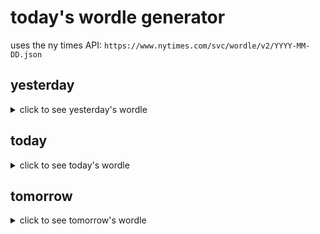 # today's wordle generator

uses the ny times API: `https://www.nytimes.com/svc/wordle/v2/YYYY-MM-DD.json`

## yesterday

<details>
    <summary>click to see yesterday's wordle</summary>

    truly

</details>

## today

<details>
    <summary>click to see today's wordle</summary>

    event

</details>

## tomorrow

<details>
    <summary>click to see tomorrow's wordle</summary>

    ready

</details>
